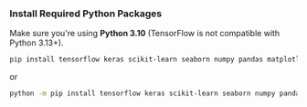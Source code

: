 ### Install Required Python Packages

Make sure you're using **Python 3.10** (TensorFlow is not compatible with Python 3.13+).

```bash
pip install tensorflow keras scikit-learn seaborn numpy pandas matplotlib
```
or

```bash
python -m pip install tensorflow keras scikit-learn seaborn numpy pandas matplotlib
```
